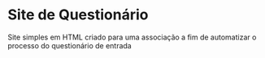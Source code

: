 # Site de Questionário
Site simples em HTML criado para uma associação a fim de automatizar o processo do questionário de entrada
